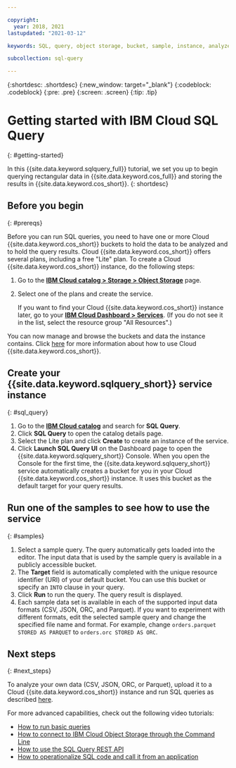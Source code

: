 ```yaml
---

copyright:
  year: 2018, 2021
lastupdated: "2021-03-12"

keywords: SQL, query, object storage, bucket, sample, instance, analyze, CSV, JSON, ORC, Parquet

subcollection: sql-query

---
```


{:shortdesc: .shortdesc}
{:new_window: target="_blank"}
{:codeblock: .codeblock}
{:pre: .pre}
{:screen: .screen}
{:tip: .tip}


# Getting started with IBM Cloud SQL Query
{: #getting-started}

In this {{site.data.keyword.sqlquery_full}} tutorial, we set you up to begin querying rectangular data in {{site.data.keyword.cos_full}} and storing the results in {{site.data.keyword.cos_short}}.
{: shortdesc}

## Before you begin
{: #prereqs}

Before you can run SQL queries, you need to have one or more Cloud {{site.data.keyword.cos_short}} buckets to hold the data to be analyzed and to hold the query results. Cloud {{site.data.keyword.cos_short}} offers several plans, including a free "Lite" plan.
To create a Cloud {{site.data.keyword.cos_short}} instance, do the following steps:

1.  Go to the [**IBM Cloud catalog > Storage > Object Storage**](https://cloud.ibm.com/catalog/infrastructure/cloud-object-storage) page.
2.  Select one of the plans and create the service.

    If you want to find your Cloud {{site.data.keyword.cos_short}} instance later, go to your
    [**IBM Cloud Dashboard > Services**](https://cloud.ibm.com/dashboard/apps).
    (If you do not see it in the list, select the resource group "All Resources".)

You can now manage and browse the buckets and data the instance contains.
Click [here](/docs/services/cloud-object-storage/getting-started.html#getting-started-console)
for more information about how to use Cloud {{site.data.keyword.cos_short}}.

## Create your {{site.data.keyword.sqlquery_short}} service instance
{: #sql_query}

1.  Go to the [**IBM Cloud catalog**](https://cloud.ibm.com/catalog) and search for **SQL 
    Query**.
2.  Click **SQL Query** to open the catalog details page.
3.  Select the Lite plan and click **Create** to create an instance of the service.
4.  Click **Launch SQL Query UI** on the Dashboard page to open the {{site.data.keyword.sqlquery_short}} Console.
When you open the Console for the first time, the {{site.data.keyword.sqlquery_short}} service automatically creates a bucket for you in your Cloud {{site.data.keyword.cos_short}} instance. It uses this bucket as the default target for your query results.

## Run one of the samples to see how to use the service
{: #samples}

1.  Select a sample query. The query automatically gets loaded into the editor. The input data that is used by the sample query is available in a publicly accessible bucket.
2.  The **Target** field is automatically completed with the unique resource identifier (URI) of your default bucket. You can use this bucket or specify an `INTO` clause in your query.
3.  Click **Run** to run the query. The query result is displayed.
4.  Each sample data set is available in each of the supported input data formats (CSV, JSON, ORC, and Parquet).
If you want to experiment with different formats, edit the selected sample query and change the specified file name and format.
For example, change `orders.parquet STORED AS PARQUET` to `orders.orc STORED AS ORC`.

## Next steps
{: #next_steps}

To analyze your own data (CSV, JSON, ORC, or Parquet), upload it to a Cloud {{site.data.keyword.cos_short}} instance and run SQL queries as described [here](/docs/services/sql-query?topic=sql-query-overview#running).

For more advanced capabilities, check out the following video tutorials:
-   [How to run basic queries](http://ibm.biz/csq-run-queries)
-   [How to connect to IBM Cloud Object Storage through the Command Line](http://ibm.biz/csq-aws-sli)
-   [How to use the SQL Query REST API](http://ibm.biz/csq-use-api)
-   [How to operationalize SQL code and call it from an application](http://ibm.biz/csq-e2e)
